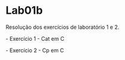 <h1>Lab01b</h1>
<p> Resolução dos exercícios de laboratório 1 e 2.</p>
<p> - Exercício 1 - Cat em C</p>
<p> - Exercício 2 - Cp em C</p>
